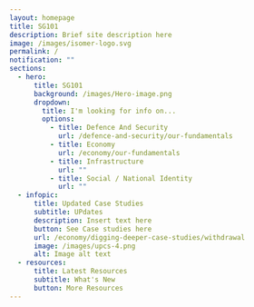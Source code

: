 ```yaml
---
layout: homepage
title: SG101
description: Brief site description here
image: /images/isomer-logo.svg
permalink: /
notification: ""
sections:
  - hero:
      title: SG101
      background: /images/Hero-image.png
      dropdown:
        title: I'm looking for info on...
        options:
          - title: Defence And Security
            url: /defence-and-security/our-fundamentals
          - title: Economy
            url: /economy/our-fundamentals
          - title: Infrastructure
            url: ""
          - title: Social / National Identity
            url: ""
  - infopic:
      title: Updated Case Studies
      subtitle: UPdates
      description: Insert text here
      button: See Case studies here
      url: /economy/digging-deeper-case-studies/withdrawal
      image: /images/upcs-4.png
      alt: Image alt text
  - resources:
      title: Latest Resources
      subtitle: What's New
      button: More Resources
---
```

